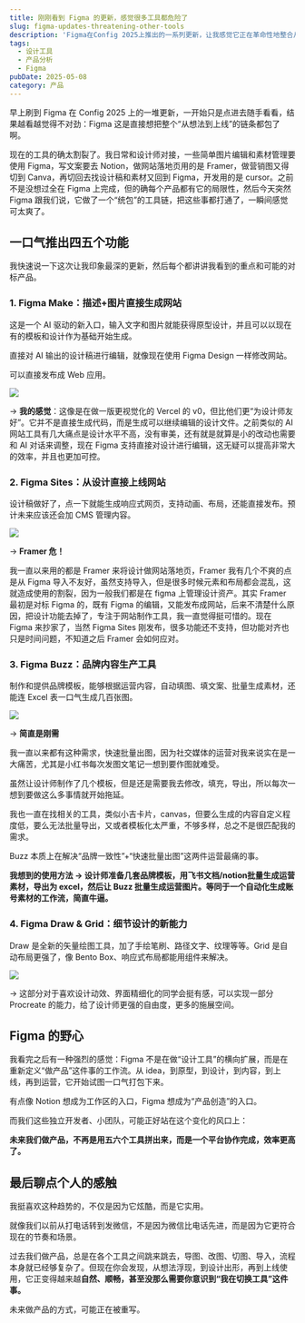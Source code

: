 ```yaml
---
title: 刚刚看到 Figma 的更新，感觉很多工具都危险了
slug: figma-updates-threatening-other-tools
description: 'Figma在Config 2025上推出的一系列更新，让我感觉它正在革命性地整合从创意到上线的全流程，这可能对Framer、Canva等工具构成威胁'
tags:
  - 设计工具
  - 产品分析
  - Figma
pubDate: 2025-05-08
category: 产品
---
```


早上刷到 Figma 在 Config 2025 上的一堆更新，一开始只是点进去随手看看，结果越看越觉得不对劲：Figma 这是直接想把整个“从想法到上线”的链条都包了啊。

现在的工具的确太割裂了。我日常和设计师对接，一些简单图片编辑和素材管理要使用 Figma，写文案要去 Notion，做网站落地页用的是 Framer，做营销图又得切到 Canva，再切回去找设计稿和素材又回到 Figma，开发用的是 cursor。之前不是没想过全在 Figma 上完成，但的确每个产品都有它的局限性，然后今天突然 Figma 跟我们说，它做了一个“统包”的工具链，把这些事都打通了，一瞬间感觉可太爽了。

## 一口气推出四五个功能


我快速说一下这次让我印象最深的更新，然后每个都讲讲我看到的重点和可能的对标产品。

### 1. Figma Make：描述+图片直接生成网站

这是一个 AI 驱动的新入口，输入文字和图片就能获得原型设计，并且可以以现在有的模板和设计作为基础开始生成。

直接对 AI 输出的设计稿进行编辑，就像现在使用 Figma Design 一样修改网站。

可以直接发布成 Web 应用。

![](https://image.xcanoe.top/blog/1746669398.png)

→ **我的感觉**：这像是在做一版更视觉化的 Vercel 的 v0，但比他们更“为设计师友好”。它并不是直接生成代码，而是生成可以继续编辑的设计文件。之前类似的 AI 网站工具有几大痛点是设计水平不高，没有审美，还有就是就算是小的改动也需要和 AI 对话来调整，现在 Figma 支持直接对设计进行编辑，这无疑可以提高非常大的效率，并且也更加可控。

### 2. Figma Sites：从设计直接上线网站

设计稿做好了，点一下就能生成响应式网页，支持动画、布局，还能直接发布。预计未来应该还会加 CMS 管理内容。

![](https://image.xcanoe.top/blog/1746669260.png)

→ **Framer 危！**

我一直以来用的都是 Framer 来将设计做网站落地页，Framer 我有几个不爽的点是从 Figma 导入不友好，虽然支持导入，但是很多时候元素和布局都会混乱，这就造成使用的割裂，因为一般我们都是在 figma 上管理设计资产。其实 Framer 最初是对标 Figma 的，既有 Figma 的编辑，又能发布成网站，后来不清楚什么原因，把设计功能去掉了，专注于网站制作工具，我一直觉得挺可惜的。现在 Figma 来抄家了，当然 Figma Sites 刚发布，很多功能还不支持，但功能对齐也只是时间问题，不知道之后 Framer 会如何应对。

### 3. Figma Buzz：品牌内容生产工具

制作和提供品牌模板，能够根据运营内容，自动填图、填文案、批量生成素材，还能连 Excel 表一口气生成几百张图。

![](https://image.xcanoe.top/blog/1746669332.png)

→ **简直是刚需**

我一直以来都有这种需求，快速批量出图，因为社交媒体的运营对我来说实在是一大痛苦，尤其是小红书每次发图文笔记一想到要作图就难受。

虽然让设计师制作了几个模板，但是还是需要我去修改，填充，导出，所以每次一想到要做这么多事情就开始拖延。

我也一直在找相关的工具，类似小吉卡片，canvas，但要么生成的内容自定义程度低，要么无法批量导出，又或者模板化太严重，不够多样，总之不是很匹配我的需求。

Buzz 本质上在解决“品牌一致性”+“快速批量出图”这两件运营最痛的事。

**我想到的使用方法 → 设计师准备几套品牌模板，用飞书文档/notion批量生成运营素材，导出为 excel，然后让 Buzz 批量生成运营图片。等同于一个自动化生成账号素材的工作流，简直牛逼。**

### 4. Figma Draw & Grid：细节设计的新能力

Draw 是全新的矢量绘图工具，加了手绘笔刷、路径文字、纹理等等。Grid 是自动布局更强了，像 Bento Box、响应式布局都能用组件来解决。

![](https://image.xcanoe.top/blog/1746669367.png)

→ 这部分对于喜欢设计动效、界面精细化的同学会挺有感，可以实现一部分 Procreate 的能力，给了设计师更强的自由度，更多的施展空间。

## Figma 的野心

我看完之后有一种强烈的感觉：Figma 不是在做“设计工具”的横向扩展，而是在重新定义“做产品”这件事的工作流。从 idea，到原型，到设计，到内容，到上线，再到运营，它开始试图一口气打包下来。

有点像 Notion 想成为工作区的入口，Figma 想成为“产品创造”的入口。

而我们这些独立开发者、小团队，可能正好站在这个变化的风口上：

**未来我们做产品，不再是用五六个工具拼出来，而是一个平台协作完成，效率更高了。**

## 最后聊点个人的感触

我挺喜欢这种趋势的，不仅是因为它炫酷，而是它实用。

就像我们以前从打电话转到发微信，不是因为微信比电话先进，而是因为它更符合现在的节奏和场景。

过去我们做产品，总是在各个工具之间跳来跳去，导图、改图、切图、导入，流程本身就已经够复杂了。但现在你会发现，从想法浮现，到设计出形，再到上线使用，它正变得越来越**自然、顺畅，甚至没那么需要你意识到“我在切换工具”这件事。**

未来做产品的方式，可能正在被重写。